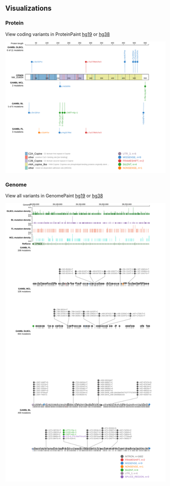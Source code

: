 ## Visualizations
### Protein
View coding variants in ProteinPaint [hg19](https://morinlab.github.io/LLMPP/GAMBL/CPNE8_protein.html)  or [hg38](https://morinlab.github.io/LLMPP/GAMBL/CPNE8_protein_hg38.html)

![](images/proteinpaint/CPNE8_NM_153634.svg)

### Genome
View all variants in GenomePaint [hg19](https://morinlab.github.io/LLMPP/GAMBL/CPNE8.html)  or [hg38](https://morinlab.github.io/LLMPP/GAMBL/CPNE8_hg38.html)

![](images/proteinpaint/CPNE8.svg)

